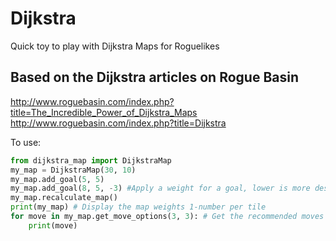 # Dijkstra
Quick toy to play with Dijkstra Maps for Roguelikes

## Based on the Dijkstra articles on Rogue Basin
http://www.roguebasin.com/index.php?title=The_Incredible_Power_of_Dijkstra_Maps
http://www.roguebasin.com/index.php?title=Dijkstra

To use:
```python
from dijkstra_map import DijkstraMap
my_map = DijkstraMap(30, 10)
my_map.add_goal(5, 5)
my_map.add_goal(8, 5, -3) #Apply a weight for a goal, lower is more desirable
my_map.recalculate_map()
print(my_map) # Display the map weights 1-number per tile
for move in my_map.get_move_options(3, 3): # Get the recommended moves from a location on the map
    print(move)
```